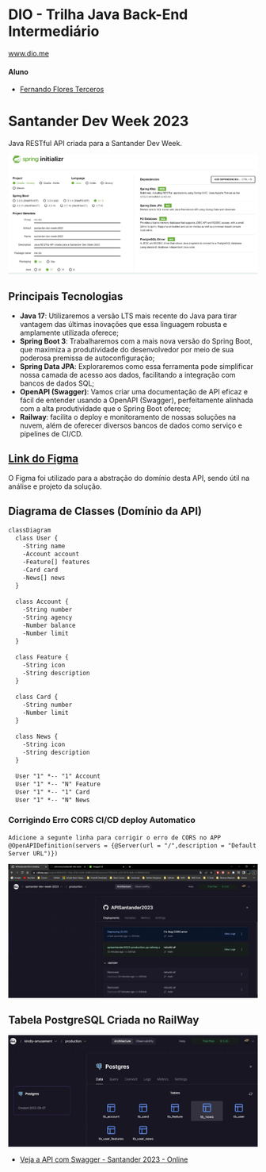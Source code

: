 # DIO - Trilha Java Back-End Intermediário

www.dio.me

#### Aluno

- [Fernando Flores Terceros](https://github.com/jciterceros)

# Santander Dev Week 2023

Java RESTful API criada para a Santander Dev Week.

<div align="center">
<img alt="Desafio Java RESTful API Santander Bootcamp 2023" title="Desafio Java RESTful API Santander Bootcamp 2023" width="650px" src="https://github.com/jciterceros/Santander-Bootcamp-2023-Backend-Java/blob/main/imagens/SpringBoot%20Initializr%20Setup.JPG">
</div>

## Principais Tecnologias

- **Java 17**: Utilizaremos a versão LTS mais recente do Java para tirar vantagem das últimas inovações que essa linguagem robusta e amplamente utilizada oferece;
- **Spring Boot 3**: Trabalharemos com a mais nova versão do Spring Boot, que maximiza a produtividade do desenvolvedor por meio de sua poderosa premissa de autoconfiguração;
- **Spring Data JPA**: Exploraremos como essa ferramenta pode simplificar nossa camada de acesso aos dados, facilitando a integração com bancos de dados SQL;
- **OpenAPI (Swagger)**: Vamos criar uma documentação de API eficaz e fácil de entender usando a OpenAPI (Swagger), perfeitamente alinhada com a alta produtividade que o Spring Boot oferece;
- **Railway**: facilita o deploy e monitoramento de nossas soluções na nuvem, além de oferecer diversos bancos de dados como serviço e pipelines de CI/CD.

## [Link do Figma](https://www.figma.com/file/0ZsjwjsYlYd3timxqMWlbj/SANTANDER---Projeto-Web%2FMobile?type=design&node-id=1421%3A432&mode=design&t=6dPQuerScEQH0zAn-1)

O Figma foi utilizado para a abstração do domínio desta API, sendo útil na análise e projeto da solução.

## Diagrama de Classes (Domínio da API)

```mermaid
classDiagram
  class User {
    -String name
    -Account account
    -Feature[] features
    -Card card
    -News[] news
  }

  class Account {
    -String number
    -String agency
    -Number balance
    -Number limit
  }

  class Feature {
    -String icon
    -String description
  }

  class Card {
    -String number
    -Number limit
  }

  class News {
    -String icon
    -String description
  }

  User "1" *-- "1" Account
  User "1" *-- "N" Feature
  User "1" *-- "1" Card
  User "1" *-- "N" News
```

### Corrigindo Erro CORS CI/CD deploy Automatico

    Adicione a segunte linha para corrigir o erro de CORS no APP
    @OpenAPIDefinition(servers = {@Server(url = "/",description = "Default Server URL")})

<div align="center">
<img alt="Fix Bug CORS error" title="Fix Bug CORS error" width="750px" src="https://github.com/jciterceros/Santander-Bootcamp-2023-Backend-Java/blob/main/imagens/Fix%20Bug%20CORS%20error.jpg">
</div>

## Tabela PostgreSQL Criada no RailWay

<div align="center">
<img alt="SpringBoot PostgreSQL into RailWay" title="SpringBoot PostgreSQL into RailWay" width="750px" src="https://github.com/jciterceros/Santander-Bootcamp-2023-Backend-Java/blob/main/imagens/SpringBoot%20PostgreSQL%20into%20RailWay.JPG">
</div>

- [Veja a API com Swagger - Santander 2023 - Online](https://apisantander2023-production.up.railway.app/swagger-ui/index.html)
